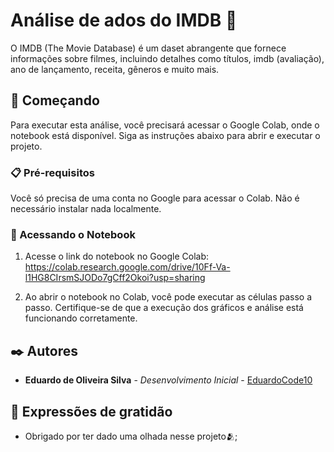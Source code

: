 # Análise de ados do IMDB 🎥

O IMDB (The Movie Database) é um daset abrangente que fornece informações sobre filmes, incluindo detalhes como títulos, imdb (avaliação), ano de lançamento, receita, gêneros e muito mais.

## 🚀 Começando

Para executar esta análise, você precisará acessar o Google Colab, onde o notebook está disponível. Siga as instruções abaixo para abrir e executar o projeto.

### 📋 Pré-requisitos

Você só precisa de uma conta no Google para acessar o Colab. Não é necessário instalar nada localmente. 

### 🔧 Acessando o Notebook

1. Acesse o link do notebook no Google Colab: https://colab.research.google.com/drive/10Ff-Va-l1HG8CIrsmSJODo7gCff2Okoi?usp=sharing


2. Ao abrir o notebook no Colab, você pode executar as células passo a passo. Certifique-se de que a execução dos gráficos e análise está funcionando corretamente.

## ✒️ Autores

* **Eduardo de Oliveira Silva** - *Desenvolvimento Inicial* - [EduardoCode10](https://github.com/EduardoCode10/EduardoCode10)

## 🎁 Expressões de gratidão

* Obrigado por ter dado uma olhada nesse projeto🫂;

